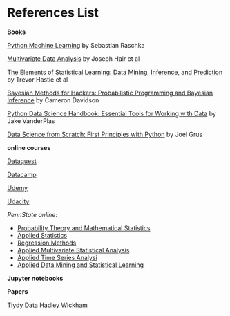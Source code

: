 # References List

**Books**

[Python Machine Learning](https://www.amazon.com/Python-Machine-Learning-Sebastian-Raschka-ebook/dp/B00YSILNL0) by Sebastian Raschka

[Multivariate Data Analysis](https://www.amazon.com/Multivariate-Data-Analysis-Joseph-Hair-ebook/dp/B00HSTI558) by Joseph Hair et al

[The Elements of Statistical Learning: Data Mining, Inference, and Prediction](https://www.amazon.com/Elements-Statistical-Learning-Prediction-Statistics/dp/0387848576) by Trevor Hastie et al

[Bayesian Methods for Hackers: Probabilistic Programming and Bayesian Inference](https://www.amazon.com/Bayesian-Methods-Hackers-Probabilistic-Addison-Wesley/dp/0133902838) by Cameron Davidson 

[Python Data Science Handbook: Essential Tools for Working with Data](https://www.amazon.com/Python-Data-Science-Handbook-Essential/dp/1491912057) by Jake VanderPlas

[Data Science from Scratch: First Principles with Python](https://www.amazon.com/Data-Science-Scratch-Principles-Python/dp/149190142X) by Joel Grus

**online courses**

[Dataquest](https://www.dataquest.io)

[Datacamp](https://www.datacamp.com)

[Udemy](https://www.udemy.com/)

[Udacity](https://www.udacity.com/)

*PennState online*:
- [Probability Theory and Mathematical Statistics](https://onlinecourses.science.psu.edu/stat414/)
- [Applied Statistics](https://onlinecourses.science.psu.edu/stat414/)
- [Regression Methods](https://onlinecourses.science.psu.edu/stat501/)
- [Applied Multivariate Statistical Analysis](https://onlinecourses.science.psu.edu/stat505/)
- [Applied Time Series Analysi](https://onlinecourses.science.psu.edu/stat510/)
- [Applied Data Mining and Statistical Learning](https://onlinecourses.science.psu.edu/stat857/)


**Jupyter notebooks**


**Papers**

[Tiydy Data](https://www.jstatsoft.org/article/view/v059i10/v59i10.pdf) Hadley Wickham

